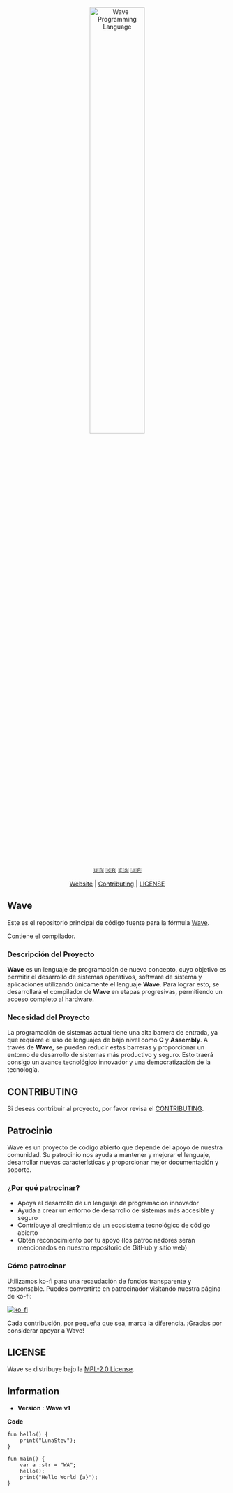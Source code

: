 <div align="center">
  <picture>
    <img alt="Wave Programming Language"
         src="https://wave-lang.dev/assets/img/features/wave.png"
         width="50%">
  </picture>

[🇺🇸][ENGLISH] [🇰🇷][KOREAN] [🇪🇸][SPANISH] [🇯🇵][JAPANESE]

[Website][Wave] | [Contributing] | [LICENSE]

</div>

[Wave]: https://www.wave-lang.dev
[Contributing]: CONTRIBUTING.md
[LICENSE]: LICENSE

[KOREAN]: KOREAN.md
[ENGLISH]: ../../README.md
[SPANISH]: SPANISH.md
[JAPANESE]: JAPANESE.md

## Wave

Este es el repositorio principal de código fuente para la fórmula [Wave].

Contiene el compilador.

### Descripción del Proyecto

**Wave** es un lenguaje de programación de nuevo concepto, cuyo objetivo es permitir el desarrollo de sistemas operativos, software de sistema y aplicaciones utilizando únicamente el lenguaje **Wave**.
Para lograr esto, se desarrollará el compilador de **Wave** en etapas progresivas, permitiendo un acceso completo al hardware.

### Necesidad del Proyecto

La programación de sistemas actual tiene una alta barrera de entrada, ya que requiere el uso de lenguajes de bajo nivel como **C** y **Assembly**.
A través de **Wave**, se pueden reducir estas barreras y proporcionar un entorno de desarrollo de sistemas más productivo y seguro.
Esto traerá consigo un avance tecnológico innovador y una democratización de la tecnología.

## CONTRIBUTING

Si deseas contribuir al proyecto, por favor revisa el [CONTRIBUTING](https://github.com/LunaStev/Wave/wiki/Contributing).


## Patrocinio

Wave es un proyecto de código abierto que depende del apoyo de nuestra comunidad. Su patrocinio nos ayuda a mantener y mejorar el lenguaje, desarrollar nuevas características y proporcionar mejor documentación y soporte.

### ¿Por qué patrocinar?

- Apoya el desarrollo de un lenguaje de programación innovador
- Ayuda a crear un entorno de desarrollo de sistemas más accesible y seguro
- Contribuye al crecimiento de un ecosistema tecnológico de código abierto
- Obtén reconocimiento por tu apoyo (los patrocinadores serán mencionados en nuestro repositorio de GitHub y sitio web)

### Cómo patrocinar

Utilizamos ko-fi para una recaudación de fondos transparente y responsable. Puedes convertirte en patrocinador visitando nuestra página de ko-fi:

[![ko-fi](https://ko-fi.com/img/githubbutton_sm.svg)](https://ko-fi.com/X8X311B3SX)

Cada contribución, por pequeña que sea, marca la diferencia. ¡Gracias por considerar apoyar a Wave!

## LICENSE

Wave se distribuye bajo la [MPL-2.0 License](../../LICENSE).

## Information

- **Version** : **Wave v1**

**Code**

```wave
fun hello() {
    print("LunaStev");
}

fun main() {
    var a :str = "WA";
    hello();
    print("Hello World {a}");
}
```